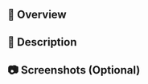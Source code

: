 ## 👀 Overview

<!--

- Closes #
- Summary

-->

## 💭 Description

<!--

- details about this PR

-->

## 📷 Screenshots (Optional)

<!--

## 👀 개요


## 💭 작업 설명


## 📷 스크린샷 (Optional)

-->
